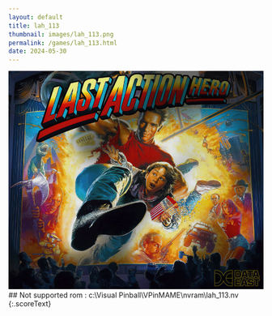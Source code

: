 ```yaml
---
layout: default
title: lah_113
thumbnail: images/lah_113.png
permalink: /games/lah_113.html
date: 2024-05-30
---
```


<img src="../images/lah_113.png" class="gameThumbnail img-fluid mx-auto align-middle">
## Not supported rom : c:\Visual Pinball\VPinMAME\nvram\lah_113.nv
{:.scoreText}

